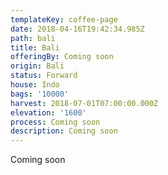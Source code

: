 ```yaml
---
templateKey: coffee-page
date: 2018-04-16T19:42:34.985Z
path: bali
title: Bali
offeringBy: Coming soon
origin: Bali
status: Forward
house: Indo
bags: '10000'
harvest: 2018-07-01T07:00:00.000Z
elevation: '1600'
process: Coming soon
description: Coming soon
---
```

Coming soon

